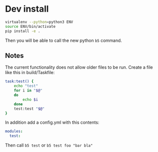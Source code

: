 # Dev install

```bash
virtualenv --python=python3 ENV  
source ENV/bin/activate  
pip install -e .  
```

Then you will be able to call the new python `b5` command.

## Notes

The current functionality does not allow older files to be run. Create a file like this in build/Taskfile:

```bash
task:test() {
    echo "test"
    for i in "$@"
    do
        echo $i
    done
    test:test "$@"
}
```

In addition add a config.yml with this contents:

```yaml
modules:
  test:
```

Then call `b5 test` or `b5 test foo "bar bla"`



